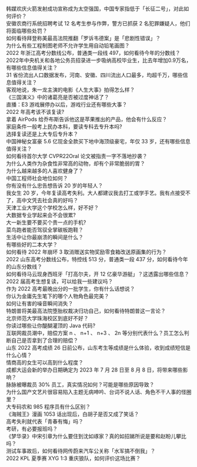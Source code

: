 韩媒欢庆火箭发射成功宣称成为太空强国，中国专家指低于「长征二号」，对此如何评价？  
安徽农商行系统招聘考试 12 名考生参与作弊，警方已抓获 2 名犯罪嫌疑人，他们将面临哪些处罚？  
如何看待拜登称美最高法院推翻「罗诉韦德案」是「悲剧性错误」？  
为什么有些工程制图老师不允许学生用自动铅笔画图？  
2022 年浙江高考分数线公布，普通类一段线 497，如何看待今年的分数线？  
2022年中央机关和各地公务员招录进一步吸纳高校毕业生，比去年增加0.9万名，有哪些信息值得关注？  
31 省份流出人口数据发布，河南、安徽、四川流出人口最多，均超千万，哪些信息值得关注？  
客观地说，朱一龙主演的电影《人生大事》拍得怎么样？  
《三国演义》中的诸葛亮是否被过度神话了？  
直播：E3 游戏展停办以后，游戏行业还有哪些大事？  
2022 年高考该不该复读?  
拿着 AirPods 给乔布斯告诉他这是苹果推出的产品，他会有什么反应？  
家庭条件一般考上民办本科，要读专科去专升本吗?  
选择复读还是上大专后专升本？  
中国神秘女富豪 5.6 亿现金全款买下地中海顶级豪宅，年仅 33 岁，还有哪些信息值得关注？  
如何看待首尔大学 CVPR22Oral 论文被指责一字不落地抄袭？  
为什么人类作为杂食性非常高的动物，却有个非常脆弱的胃？  
为什么越来越多的人喜欢健身了？  
中国工程师社会地位如何？  
你有没有什么忠告想告诉 20 岁的年轻人？  
我女生 20 岁，今年复读高考失利。大人都建议我去打工或学手艺。我有点接受不了，高中文凭去社会真的好吗？  
天津工业大学这个学校怎么样，好不好？  
大数据专业学起来会不会很累?  
大一新生要不要买个贵一点的手机?  
菜鸟跑者能否驾驭全掌碳板跑鞋？  
生活中让你最崩溃的瞬间是什么？  
有哪些好的二本大学？  
如何看待 2022 年崩坏 3 取消赠送实物奖励零食箱改送原画集的行为？  
2022 山东高考分数线公布，特控线 513 分，普通类一段 437 分，如何看待今年的山东分数线？  
如何看待马云现身西班牙「打高尔夫，开 12 亿豪华游艇」？这透露出哪些信息？  
2022 届高考生想复读，可以给我一些建议吗？  
作为 2022 高考最晚出分的一批学生，你有什么话想说？  
你认为金庸先生笔下的哪个人物角色最完美？  
如何让有害的噪音瞬间消失？  
特朗普将美最高法院堕胎权裁决归功自己，如何看待特朗普这一言论？  
北京师范大学珠海校区到底好不好？  
你读过哪些让你醍醐灌顶的 Java 代码?  
互联网裁员潮中，赔偿方案 n 、 n+1 、 n+3 、 2n 等分别代表什么？员工怎么判断自己是否拿到了合理的赔偿？  
山东 2022 高考成绩 26 日前公布，山东考生等成绩是什么体验，收到成绩短信是什么心情？  
情商高的女生可以高到什么程度？  
成都大运会新的举办日期确定为 2023 年 7 月 28 日至 8 月 8 日，将带来哪些影响？  
脉脉被曝裁员 30% 员工，真实情况如何？可能是哪些原因导致？  
为什么国产文艺片很容易陷入主题无病呻吟、台词不说人话、角色不干人事的怪圈里？  
大专码农和 985 程序员有什么区别？  
《海贼王》漫画 1053 话出现后，白胡子是否又成了笑话？  
高考失利就代表「青春有悔」吗？  
考研，有必要报班吗？  
《梦华录》中宋引章为什么要住到沈如琢家？真的如招娣所说是要和赵盼儿攀比吗？  
测试车事故后，如何看待网传蔚来汽车公关称「水军搞不倒我」？  
2022 KPL 夏季赛 XYG 1:3 重庆狼队，如何评价这场比赛？  
